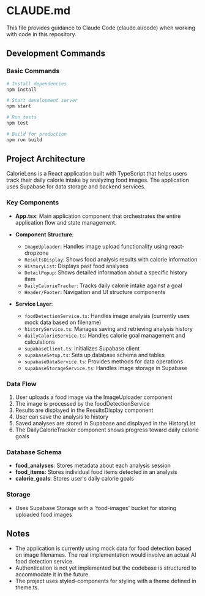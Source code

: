 # CLAUDE.md

This file provides guidance to Claude Code (claude.ai/code) when working with code in this repository.

## Development Commands

### Basic Commands

```bash
# Install dependencies
npm install

# Start development server
npm start

# Run tests
npm test

# Build for production
npm run build
```

## Project Architecture

CalorieLens is a React application built with TypeScript that helps users track their daily calorie intake by analyzing food images. The application uses Supabase for data storage and backend services.

### Key Components

- **App.tsx**: Main application component that orchestrates the entire application flow and state management.

- **Component Structure**:
  - `ImageUploader`: Handles image upload functionality using react-dropzone
  - `ResultsDisplay`: Shows food analysis results with calorie information
  - `HistoryList`: Displays past food analyses
  - `DetailPopup`: Shows detailed information about a specific history item
  - `DailyCalorieTracker`: Tracks daily calorie intake against a goal
  - `Header/Footer`: Navigation and UI structure components

- **Service Layer**:
  - `foodDetectionService.ts`: Handles image analysis (currently uses mock data based on filename)
  - `historyService.ts`: Manages saving and retrieving analysis history
  - `dailyCalorieService.ts`: Handles calorie goal management and calculations
  - `supabaseClient.ts`: Initializes Supabase client
  - `supabaseSetup.ts`: Sets up database schema and tables
  - `supabaseDataService.ts`: Provides methods for data operations
  - `supabaseStorageService.ts`: Handles image storage in Supabase

### Data Flow

1. User uploads a food image via the ImageUploader component
2. The image is processed by the foodDetectionService
3. Results are displayed in the ResultsDisplay component
4. User can save the analysis to history
5. Saved analyses are stored in Supabase and displayed in the HistoryList
6. The DailyCalorieTracker component shows progress toward daily calorie goals

### Database Schema

- **food_analyses**: Stores metadata about each analysis session
- **food_items**: Stores individual food items detected in an analysis
- **calorie_goals**: Stores user's daily calorie goals

### Storage

- Uses Supabase Storage with a 'food-images' bucket for storing uploaded food images

## Notes

- The application is currently using mock data for food detection based on image filenames. The real implementation would involve an actual AI food detection service.
- Authentication is not yet implemented but the codebase is structured to accommodate it in the future.
- The project uses styled-components for styling with a theme defined in theme.ts.